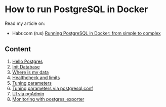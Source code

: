 # How to run PostgreSQL in Docker

Read my article on:

* Habr.com (rus) [Running PostgreSQL in Docker: from simple to complex](https://habr.com/ru/articles/578744/)

## Content

1. [Hello Postgres](./1.%20Hello%20Postgres/README.md)
2. [Init Database](./2.%20Init%20Database/README.md)
3. [Where is my data](./3.%20Where%20is%20my%20data/README.md)
4. [Healthcheck and limits](./4.%20Healthcheck%20and%20limits/README.md)
5. [Tuning parameters](./5.%20Tuning%20parameters/README.md)
6. [Tuning parameters via postgresql.conf](5.1.%20Tuning%20parameters%20via%20file/README.md)
7. [UI via pgAdmin](./6.%20UI%20via%20pgAdmin/README.md)
8. [Monitoring with postgres_exporter](./7.%20Monitoring%20with%20postgres_exporter/README.md)
